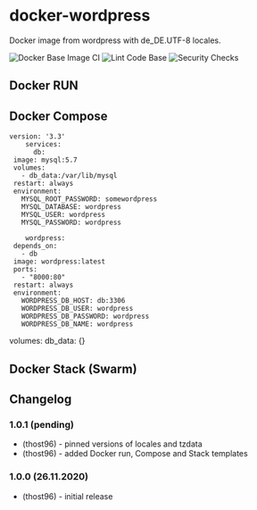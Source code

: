 # docker-wordpress
Docker image from wordpress with de_DE.UTF-8 locales.


![Docker Base Image CI](https://github.com/thost96/docker-wordpress/workflows/Docker%20Base%20Image%20CI/badge.svg)
![Lint Code Base](https://github.com/thost96/docker-wordpress/workflows/Lint%20Code%20Base/badge.svg)
![Security Checks](https://github.com/thost96/docker-wordpress/workflows/Security%20Checks/badge.svg)

## Docker RUN


## Docker Compose

	version: '3.3'
        services:
          db:
     image: mysql:5.7
     volumes:
       - db_data:/var/lib/mysql
     restart: always
     environment:
       MYSQL_ROOT_PASSWORD: somewordpress
       MYSQL_DATABASE: wordpress
       MYSQL_USER: wordpress
       MYSQL_PASSWORD: wordpress

        wordpress:
     depends_on:
       - db
     image: wordpress:latest
     ports:
       - "8000:80"
     restart: always
     environment:
       WORDPRESS_DB_HOST: db:3306
       WORDPRESS_DB_USER: wordpress
       WORDPRESS_DB_PASSWORD: wordpress
       WORDPRESS_DB_NAME: wordpress
volumes:
    db_data: {}

## Docker Stack (Swarm)


## Changelog

### 1.0.1 (pending)
* (thost96) - pinned versions of locales and tzdata
* (thost96) - added Docker run, Compose and Stack templates

### 1.0.0 (26.11.2020)
* (thost96) - initial release
